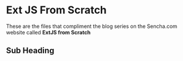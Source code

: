 # Ext JS From Scratch

These are the files that compliment the blog series on the Sencha.com website called **ExtJS from Scratch**

## Sub Heading